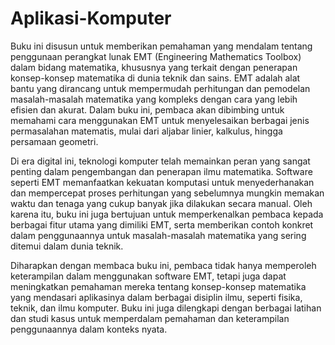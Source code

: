 # Aplikasi-Komputer

Buku ini disusun untuk memberikan pemahaman yang mendalam tentang penggunaan perangkat lunak EMT (Engineering Mathematics Toolbox) dalam bidang matematika, khususnya yang terkait dengan penerapan konsep-konsep matematika di dunia teknik dan sains. EMT adalah alat bantu yang dirancang untuk mempermudah perhitungan dan pemodelan masalah-masalah matematika yang kompleks dengan cara yang lebih efisien dan akurat. Dalam buku ini, pembaca akan dibimbing untuk memahami cara menggunakan EMT untuk menyelesaikan berbagai jenis permasalahan matematis, mulai dari aljabar linier, kalkulus, hingga persamaan geometri.

Di era digital ini, teknologi komputer telah memainkan peran yang sangat penting dalam pengembangan dan penerapan ilmu matematika. Software seperti EMT memanfaatkan kekuatan komputasi untuk menyederhanakan dan mempercepat proses perhitungan yang sebelumnya mungkin memakan waktu dan tenaga yang cukup banyak jika dilakukan secara manual. Oleh karena itu, buku ini juga bertujuan untuk memperkenalkan pembaca kepada berbagai fitur utama yang dimiliki EMT, serta memberikan contoh konkret dalam penggunaannya untuk masalah-masalah matematika yang sering ditemui dalam dunia teknik.

Diharapkan dengan membaca buku ini, pembaca tidak hanya memperoleh keterampilan dalam menggunakan software EMT, tetapi juga dapat meningkatkan pemahaman mereka tentang konsep-konsep matematika yang mendasari aplikasinya dalam berbagai disiplin ilmu, seperti fisika, teknik, dan ilmu komputer. Buku ini juga dilengkapi dengan berbagai latihan dan studi kasus untuk memperdalam pemahaman dan keterampilan penggunaannya dalam konteks nyata.
